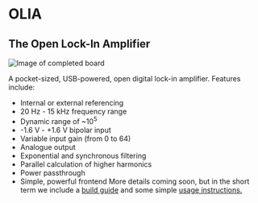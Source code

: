 # OLIA
## The Open Lock-In Amplifier

![Image of completed board](https://github.com/ajharvie/OLIA/blob/main/doc/images/completeboard.png)

A pocket-sized, USB-powered, open digital lock-in amplifier. Features include:
- Internal or external referencing
- 20 Hz - 15 kHz frequency range
- Dynamic range of ~10<sup>5</sup>
- -1.6 V - +1.6 V bipolar input
- Variable input gain (from 0 to 64)
- Analogue output
- Exponential and synchronous filtering
- Parallel calculation of higher harmonics
- Power passthrough
- Simple, powerful frontend
More details coming soon, but in the short term we include a [build guide](https://github.com/ajharvie/OLIA/blob/main/doc/buildguide.md) and some simple [usage instructions.](https://github.com/ajharvie/OLIA/blob/main/doc/usageGuide.md)
